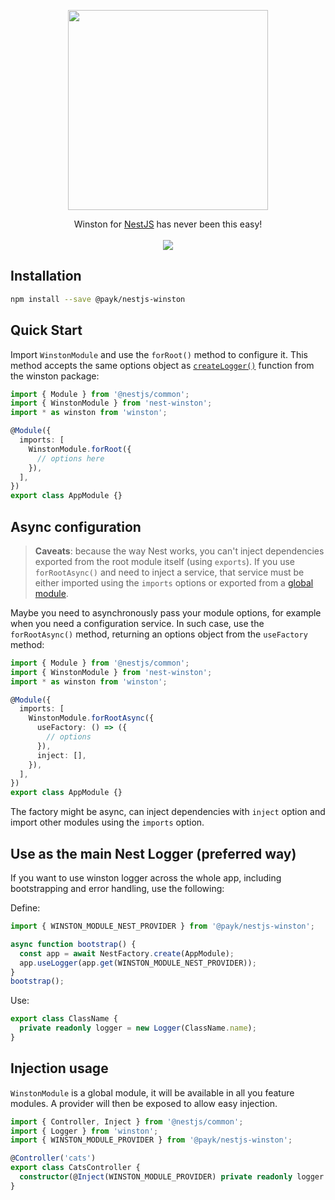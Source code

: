 <p align="center">
  <a href="http://nestjs.com"><img src="https://nestjs.com/img/logo_text.svg" width="320" /></a>
</p>

<p align="center">
  Winston for <a href="https://github.com/nestjs/nest">NestJS</a> has never been this easy!
  <br /><br />
  <a href="https://dev.azure.com/payk/PayK/_build/latest?definitionId=3&branchName=master"><img src="https://dev.azure.com/payk/PayK/_apis/build/status/pay-k.nestjs-winston?branchName=master" /></a>

## Installation

```bash
npm install --save @payk/nestjs-winston
```

## Quick Start

Import `WinstonModule` and use the `forRoot()` method to configure it. This method accepts the same options object as [`createLogger()`](https://github.com/winstonjs/winston#usage) function from the winston package:

```typescript
import { Module } from '@nestjs/common';
import { WinstonModule } from 'nest-winston';
import * as winston from 'winston';

@Module({
  imports: [
    WinstonModule.forRoot({
      // options here
    }),
  ],
})
export class AppModule {}
```


## Async configuration

> **Caveats**: because the way Nest works, you can't inject dependencies exported from the root module itself (using `exports`). If you use `forRootAsync()` and need to inject a service, that service must be either imported using the `imports` options or exported from a [global module](https://docs.nestjs.com/modules#global-modules).

Maybe you need to asynchronously pass your module options, for example when you need a configuration service. In such case, use the `forRootAsync()` method, returning an options object from the `useFactory` method:

```typescript
import { Module } from '@nestjs/common';
import { WinstonModule } from 'nest-winston';
import * as winston from 'winston';

@Module({
  imports: [
    WinstonModule.forRootAsync({
      useFactory: () => ({
        // options
      }),
      inject: [],
    }),
  ],
})
export class AppModule {}
```

The factory might be async, can inject dependencies with `inject` option and import other modules using the `imports` option.

## Use as the main Nest Logger (preferred way)

If you want to use winston logger across the whole app, including bootstrapping and error handling, use the following:

Define:
```typescript
import { WINSTON_MODULE_NEST_PROVIDER } from '@payk/nestjs-winston';

async function bootstrap() {
  const app = await NestFactory.create(AppModule);
  app.useLogger(app.get(WINSTON_MODULE_NEST_PROVIDER));
}
bootstrap();
```

Use:
```typescript
export class ClassName {
  private readonly logger = new Logger(ClassName.name);
}
```

## Injection usage

`WinstonModule` is a global module, it will be available in all you feature modules.
A provider will then be exposed to allow easy injection.

```typescript
import { Controller, Inject } from '@nestjs/common';
import { Logger } from 'winston';
import { WINSTON_MODULE_PROVIDER } from '@payk/nestjs-winston';

@Controller('cats')
export class CatsController {
  constructor(@Inject(WINSTON_MODULE_PROVIDER) private readonly logger: Logger) { }
}
```



